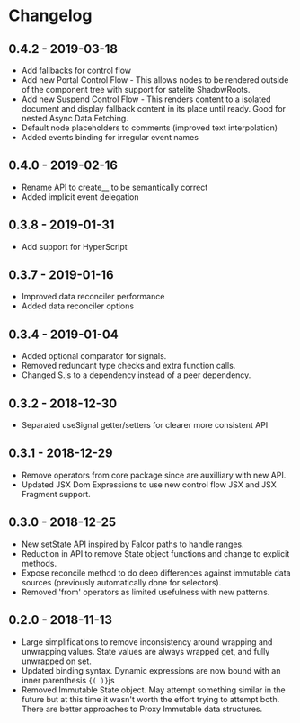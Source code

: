 # Changelog

## 0.4.2 - 2019-03-18
- Add fallbacks for control flow
- Add new Portal Control Flow - This allows nodes to be rendered outside of the component tree with support for satelite ShadowRoots.
- Add new Suspend Control Flow - This renders content to a isolated document and display fallback content in its place until ready. Good for nested Async Data Fetching.
- Default node placeholders to comments (improved text interpolation)
- Added events binding for irregular event names

## 0.4.0 - 2019-02-16
- Rename API to create__ to be semantically correct
- Added implicit event delegation

## 0.3.8 - 2019-01-31
- Add support for HyperScript

## 0.3.7 - 2019-01-16
- Improved data reconciler performance
- Added data reconciler options

## 0.3.4 - 2019-01-04
- Added optional comparator for signals.
- Removed redundant type checks and extra function calls.
- Changed S.js to a dependency instead of a peer dependency.

## 0.3.2 - 2018-12-30
- Separated useSignal getter/setters for clearer more consistent API

## 0.3.1 - 2018-12-29
- Remove operators from core package since are auxilliary with new API.
- Updated JSX Dom Expressions to use new control flow JSX and JSX Fragment support.

## 0.3.0 - 2018-12-25
- New setState API inspired by Falcor paths to handle ranges.
- Reduction in API to remove State object functions and change to explicit methods.
- Expose reconcile method to do deep differences against immutable data sources (previously automatically done for selectors).
- Removed 'from' operators as limited usefulness with new patterns.

## 0.2.0 - 2018-11-13
- Large simplifications to remove inconsistency around wrapping and unwrapping values. State values are always wrapped get, and fully unwrapped on set.
- Updated binding syntax. Dynamic expressions are now bound with an inner parenthesis ```{( )}```js
- Removed Immutable State object. May attempt something similar in the future but at this time it wasn't worth the effort trying to attempt both. There are better approaches to Proxy Immutable data structures.